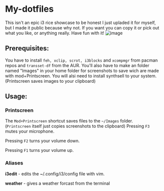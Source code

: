 # My-dotfiles
This isn't an epic i3 rice showcase to be honest I just upladed it for myself, but I made it public because why not.
If you want you can copy it or pick out what you like, or anything really. Have fun with it!
![image](https://user-images.githubusercontent.com/60364668/175826526-ac0359a3-0d5f-4caf-baca-ee20e0c17409.png)
## Prerequisites:
You have to install `feh, xclip, scrot, i3blocks` and `xcompmgr` from pacman repos and `transset-df` from the AUR.
You'll also have to make an folder named "Images" in your home folder for screenshots to save wich are made with mod+Printscreen. You will alsi need to install synthsell to your system.
(Printscreen saves images to your clipboard)
## Usage:
### Printscreen
The `Mod+Printscreen` shortcut saves files to the `~/Images` folder. (`Printscreen` itself just copies screenshots to the clipboard)
Pressing `F3` mutes your microphone.

Pressing `F2` turns your volume down.

Pressing `F1` turns your volume up.
### Aliases
**i3edit** - edits the ~/.config/i3/config file with vim.

**weather** - gives a weather forcast from the terminal
